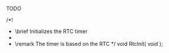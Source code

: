 TODO

/*!
 * \brief Initializes the RTC timer
 *
 * \remark The timer is based on the RTC
 */
void RtcInit( void );